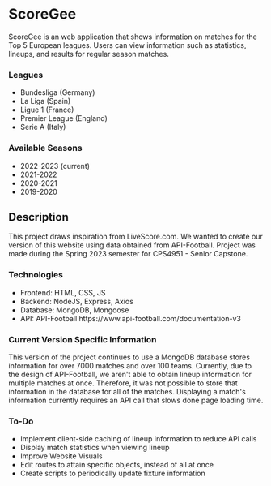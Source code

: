 # ScoreGee

ScoreGee is an web application that shows information on matches for the Top 5 European leagues.
Users can view information such as statistics, lineups, and results for regular season matches.

### Leagues

<ul>
<li> Bundesliga (Germany) </li>
<li> La Liga (Spain) </li>
<li> Ligue 1 (France) </li>
<li> Premier League (England) </li>
<li> Serie A (Italy) </li>
</ul>

### Available Seasons

<ul>
<li> 2022-2023 (current) </li>
<li> 2021-2022 </li>
<li> 2020-2021 </li>
<li> 2019-2020 </li>
</ul>

## Description

This project draws inspiration from LiveScore.com. We wanted to create our version of this website using data obtained from API-Football. Project was made during the Spring 2023 semester for CPS4951 - Senior Capstone.

### Technologies

<ul>
<li>Frontend: HTML, CSS, JS</li>
<li>Backend: NodeJS, Express, Axios</li>
<li>Database: MongoDB, Mongoose</li>
<li>API: API-Football https://www.api-football.com/documentation-v3</li>
</ul>

### Current Version Specific Information

This version of the project continues to use a MongoDB database stores information for over 7000 matches and over 100 teams.
Currently, due to the design of API-Football, we aren't able to obtain lineup information for multiple matches at once. Therefore, it was not possible to store that information in the database for all of the matches. Displaying a match's information currently requires an API call that slows done page loading time.

### To-Do

<ul>
<li> Implement client-side caching of lineup information to reduce API calls </li>
<li> Display match statistics when viewing lineup </li>
<li> Improve Website Visuals </li>
<li> Edit routes to attain specific objects, instead of all at once </li>
<li> Create scripts to periodically update fixture information </li>
</ul>
